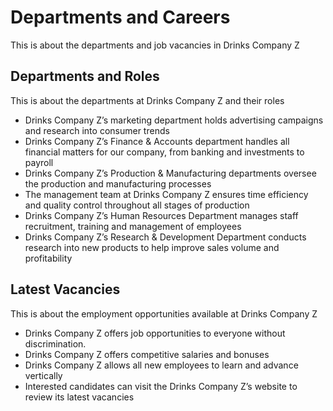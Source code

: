 # Departments and Careers

This is about the departments and job vacancies in Drinks Company Z

## Departments and Roles

This is about the departments at Drinks Company Z and their roles

- Drinks Company Z’s marketing department holds advertising campaigns and research into consumer trends
- Drinks Company Z’s Finance & Accounts department handles all financial matters for our company, from banking and investments to payroll
- Drinks Company Z’s Production & Manufacturing departments oversee the production and manufacturing processes
- The management team at Drinks Company Z ensures time efficiency and quality control throughout all stages of production
- Drinks Company Z’s Human Resources Department manages staff recruitment, training and management of employees
- Drinks Company Z’s Research & Development Department conducts research into new products to help improve sales volume and profitability

## Latest Vacancies

This is about the employment opportunities available at Drinks Company Z

- Drinks Company Z offers job opportunities to everyone without discrimination.
- Drinks Company Z offers competitive salaries and bonuses
- Drinks Company Z allows all new employees to learn and advance vertically
- Interested candidates can visit the Drinks Company Z’s website to review its latest vacancies